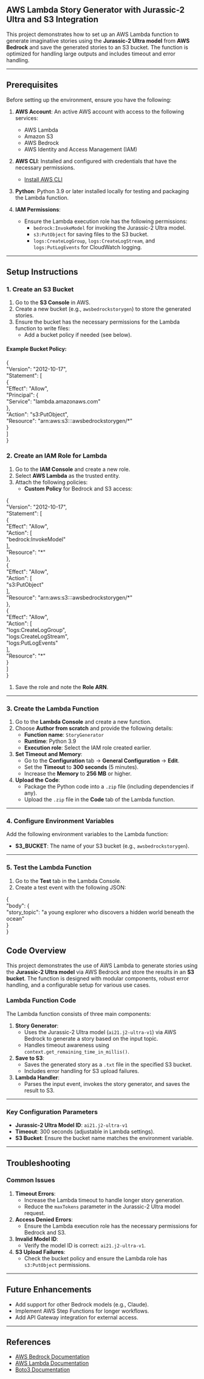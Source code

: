 ## **AWS Lambda Story Generator with Jurassic-2 Ultra and S3 Integration**

This project demonstrates how to set up an AWS Lambda function to generate imaginative stories using the **Jurassic-2 Ultra model** from **AWS Bedrock** and save the generated stories to an S3 bucket. The function is optimized for handling large outputs and includes timeout and error handling.

---

## **Prerequisites**

Before setting up the environment, ensure you have the following:

1. **AWS Account**: An active AWS account with access to the following services:

   * AWS Lambda  
   * Amazon S3  
   * AWS Bedrock  
   * AWS Identity and Access Management (IAM)  
2. **AWS CLI**: Installed and configured with credentials that have the necessary permissions.

   * [Install AWS CLI](https://docs.aws.amazon.com/cli/latest/userguide/install-cliv2.html)  
3. **Python**: Python 3.9 or later installed locally for testing and packaging the Lambda function.

4. **IAM Permissions**:

   * Ensure the Lambda execution role has the following permissions:  
     * `bedrock:InvokeModel` for invoking the Jurassic-2 Ultra model.  
     * `s3:PutObject` for saving files to the S3 bucket.  
     * `logs:CreateLogGroup`, `logs:CreateLogStream`, and `logs:PutLogEvents` for CloudWatch logging.

---

## **Setup Instructions**

### **1\. Create an S3 Bucket**

1. Go to the **S3 Console** in AWS.  
2. Create a new bucket (e.g., `awsbedrockstorygen`) to store the generated stories.  
3. Ensure the bucket has the necessary permissions for the Lambda function to write files:  
   * Add a bucket policy if needed (see below).

#### **Example Bucket Policy:**

{  
  "Version": "2012-10-17",  
  "Statement": \[  
    {  
      "Effect": "Allow",  
      "Principal": {  
        "Service": "lambda.amazonaws.com"  
      },  
      "Action": "s3:PutObject",  
      "Resource": "arn:aws:s3:::awsbedrockstorygen/\*"  
    }  
  \]  
}

### **2\. Create an IAM Role for Lambda**

1. Go to the **IAM Console** and create a new role.  
2. Select **AWS Lambda** as the trusted entity.  
3. Attach the following policies:  
   * **Custom Policy** for Bedrock and S3 access:

{  
  "Version": "2012-10-17",  
  "Statement": \[  
    {  
      "Effect": "Allow",  
      "Action": \[  
        "bedrock:InvokeModel"  
      \],  
      "Resource": "\*"  
    },  
    {  
      "Effect": "Allow",  
      "Action": \[  
        "s3:PutObject"  
      \],  
      "Resource": "arn:aws:s3:::awsbedrockstorygen/\*"  
    },  
    {  
      "Effect": "Allow",  
      "Action": \[  
        "logs:CreateLogGroup",  
        "logs:CreateLogStream",  
        "logs:PutLogEvents"  
      \],  
      "Resource": "\*"  
    }  
  \]  
}

1. Save the role and note the **Role ARN**.

---

### **3\. Create the Lambda Function**

1. Go to the **Lambda Console** and create a new function.  
2. Choose **Author from scratch** and provide the following details:  
   * **Function name**: `StoryGenerator`  
   * **Runtime**: Python 3.9  
   * **Execution role**: Select the IAM role created earlier.  
3. **Set Timeout and Memory**:  
   * Go to the **Configuration** tab → **General Configuration** → **Edit**.  
   * Set the **Timeout** to **300 seconds** (5 minutes).  
   * Increase the **Memory** to **256 MB** or higher.  
4. **Upload the Code**:  
   * Package the Python code into a `.zip` file (including dependencies if any).  
   * Upload the `.zip` file in the **Code** tab of the Lambda function.

---

### **4\. Configure Environment Variables**

Add the following environment variables to the Lambda function:

* **S3\_BUCKET**: The name of your S3 bucket (e.g., `awsbedrockstorygen`).

---

### **5\. Test the Lambda Function**

1. Go to the **Test** tab in the Lambda Console.  
2. Create a test event with the following JSON:

{  
  "body": {  
    "story\_topic": "a young explorer who discovers a hidden world beneath the ocean"  
  }  
}

## **Code Overview**

This project demonstrates the use of AWS Lambda to generate stories using the **Jurassic-2 Ultra model** via AWS Bedrock and store the results in an **S3 bucket**. The function is designed with modular components, robust error handling, and a configurable setup for various use cases. 

### **Lambda Function Code**

The Lambda function consists of three main components:

1. **Story Generator**:  
   * Uses the Jurassic-2 Ultra model (`ai21.j2-ultra-v1`) via AWS Bedrock to generate a story based on the input topic.  
   * Handles timeout awareness using `context.get_remaining_time_in_millis()`.  
2. **Save to S3**:  
   * Saves the generated story as a `.txt` file in the specified S3 bucket.  
   * Includes error handling for S3 upload failures.  
3. **Lambda Handler**:  
   * Parses the input event, invokes the story generator, and saves the result to S3.

---

### **Key Configuration Parameters**

* **Jurassic-2 Ultra Model ID**: `ai21.j2-ultra-v1`  
* **Timeout**: 300 seconds (adjustable in Lambda settings).  
* **S3 Bucket**: Ensure the bucket name matches the environment variable.

---

## **Troubleshooting**

### **Common Issues**

1. **Timeout Errors**:  
   * Increase the Lambda timeout to handle longer story generation.  
   * Reduce the `maxTokens` parameter in the Jurassic-2 Ultra model request.  
2. **Access Denied Errors**:  
   * Ensure the Lambda execution role has the necessary permissions for Bedrock and S3.  
3. **Invalid Model ID**:  
   * Verify the model ID is correct: `ai21.j2-ultra-v1`.  
4. **S3 Upload Failures**:  
   * Check the bucket policy and ensure the Lambda role has `s3:PutObject` permissions.

---

## **Future Enhancements**

* Add support for other Bedrock models (e.g., Claude).  
* Implement AWS Step Functions for longer workflows.  
* Add API Gateway integration for external access.

---

## **References**

* [AWS Bedrock Documentation](https://docs.aws.amazon.com/bedrock/latest/userguide/what-is-bedrock.html)  
* [AWS Lambda Documentation](https://docs.aws.amazon.com/lambda/latest/dg/welcome.html)  
* [Boto3 Documentation](https://boto3.amazonaws.com/v1/documentation/api/latest/index.html)


